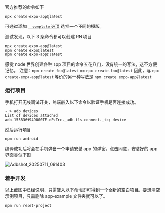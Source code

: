 官方推荐的命令如下

```shell
npx create-expo-app@latest
```

可通过添加 [`--template` 选项](https://docs.expo.dev/more/create-expo#--template) 选择一个不同的模版。

测试发现，以下 3 条命令都可以创建 RN 项目

```shell
npx create-expo-app@latest
npm create expo@latest
npm create expo-app@latest
```

感觉 node 世界创建各种 app 项目的命令五花八门，没有统一的写法，这不方便记忆。
注意：`npm create foo@latest` == `npx create-foo@latest`
因此，与 `npx create-expo-app@latest` 等价的另一种写法是 `npm create expo-app@latest`

### 运行项目

手机打开无线调试开关，终端敲入以下命令以验证手机是否连接成功。

```shell
~ > adb devices
List of devices attached
adb-1558369949000TE-dPaZrc._adb-tls-connect._tcp device
```

然后运行项目

```shell
npm run android
```

编译成功后将会在手机弹出一个申请安装 app 的弹窗，点击同意，安装好的 app 界面类似下图

![Adbshot_20250711_091403](https://lib.zhaiduting.work.gd/uPic/Adbshot_20250711_091403.png)

### 着手开发

以上截图中已经说明，只需敲入以下命令即可得到一个全新的空白项目。要想清空示例项目，只需删除 app-example 文件夹就可以了。

```shell
npm run reset-project
```
